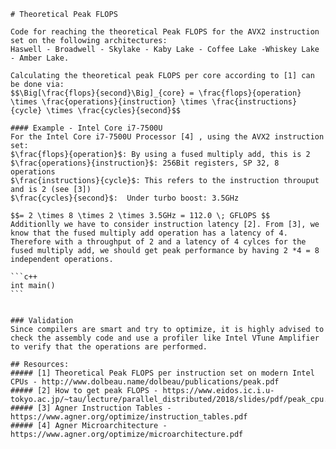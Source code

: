 	# Theoretical Peak FLOPS

	Code for reaching the theoretical Peak FLOPS for the AVX2 instruction set on the following architectures:
	Haswell - Broadwell - Skylake - Kaby Lake - Coffee Lake -Whiskey Lake - Amber Lake.

	Calculating the theoretical peak FLOPS per core according to [1] can be done via:
	$$\Big[\frac{flops}{second}\Big]_{core} = \frac{flops}{operation} \times \frac{operations}{instruction} \times \frac{instructions}{cycle} \times \frac{cycles}{second}$$

	#### Example - Intel Core i7-7500U
	For the Intel Core i7-7500U Processor [4] , using the AVX2 instruction set:
	$\frac{flops}{operation}$: By using a fused multiply add, this is 2
	$\frac{operations}{instruction}$: 256Bit registers, SP 32, 8 operations
	$\frac{instructions}{cycle}$: This refers to the instruction throuput and is 2 (see [3])
	$\frac{cycles}{second}$:  Under turbo boost: 3.5GHz

	$$= 2 \times 8 \times 2 \times 3.5GHz = 112.0 \; GFLOPS $$
	Additionlly we have to consider instruction latency [2]. From [3], we know that the fused multiply add operation has a latency of 4. Therefore with a throughput of 2 and a latency of 4 cylces for the fused multiply add, we should get peak performance by having 2 *4 = 8 independent operations.

	```c++
	int main()
	```


	### Validation
	Since compilers are smart and try to optimize, it is highly advised to check the assembly code and use a profiler like Intel VTune Amplifier to verify that the operations are performed.

	## Resources:
	##### [1] Theoretical Peak FLOPS per instruction set on modern Intel CPUs - http://www.dolbeau.name/dolbeau/publications/peak.pdf
	##### [2] How to get peak FLOPS - https://www.eidos.ic.i.u-tokyo.ac.jp/~tau/lecture/parallel_distributed/2018/slides/pdf/peak_cpu.pdf
	##### [3] Agner Instruction Tables - https://www.agner.org/optimize/instruction_tables.pdf
	##### [4] Agner Microarchitecture -  https://www.agner.org/optimize/microarchitecture.pdf 


